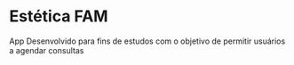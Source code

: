 # Estética FAM

App Desenvolvido para fins de estudos com o objetivo de permitir usuários a agendar consultas

